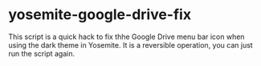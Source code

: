 yosemite-google-drive-fix
=========================


This script is a quick hack to fix thhe Google Drive menu bar icon when using the dark theme in Yosemite. It is a reversible operation, you can just run the script again.
